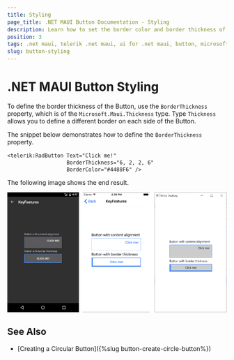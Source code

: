 ```yaml
---
title: Styling
page_title: .NET MAUI Button Documentation - Styling
description: Learn how to set the border color and border thickness of the Telerik Button for .NET MAUI.
position: 3
tags: .net maui, telerik .net maui, ui for .net maui, button, microsoft .net maui
slug: button-styling
---
```


# .NET MAUI Button Styling

To define the border thickness of the Button, use the `BorderThickness` property, which is of the `Microsoft.Maui.Thickness` type. Type `Thickness` allows you to define a different border on each side of the Button.

The snippet below demonstrates how to define the `BorderThickness` property.

```XAML
<telerik:RadButton Text="Click me!"  
				   BorderThickness="6, 2, 2, 6"
				   BorderColor="#4488F6" />
```


The following image shows the end result.

![Button Styling](images/button-key-features.png)

## See Also

- [Creating a Circular Button]({%slug button-create-circle-button%})
